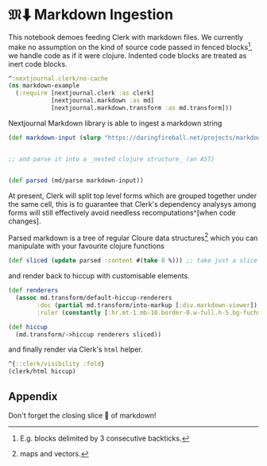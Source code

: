 # $\mathfrak{M}\!⬇$ Markdown Ingestion

This notebook demoes feeding Clerk with markdown files. We currently make no assumption on the kind of source code passed in fenced blocks[^fenced], we handle code as if it were clojure. Indented code blocks are treated as inert code blocks.

```clj
^:nextjournal.clerk/no-cache
(ns markdown-example
  (:require [nextjournal.clerk :as clerk]
            [nextjournal.markdown :as md]
            [nextjournal.markdown.transform :as md.transform]))
```

Nextjournal Markdown library is able to ingest a markdown string

```clojure
(def markdown-input (slurp "https://daringfireball.net/projects/markdown/syntax.text"))


;; and parse it into a _nested clojure structure_ (an AST)


(def parsed (md/parse markdown-input))
```

At present, Clerk will split top level forms which are grouped together under the same cell, this is to guarantee that Clerk's dependency analysys among forms will still effectively avoid needless recomputations^[when code changes].

Parsed markdown is a tree of regular Cloure data structures[^data] which you can manipulate with your favourite clojure functions

```clojure
(def sliced (update parsed :content #(take 8 %))) ;; take just a slice
```

and render back to hiccup with customisable elements.

```clojure
(def renderers
  (assoc md.transform/default-hiccup-renderers
        :doc (partial md.transform/into-markup [:div.markdown-viewer])
        :ruler (constantly [:hr.mt-1.mb-10.border-0.w-full.h-5.bg-fuchsia-900.rounded-full])))

(def hiccup
  (md.transform/->hiccup renderers sliced))
```

and finally render via Clerk's `html` helper.

```clojure
^{::clerk/visibility :fold}
(clerk/html hiccup)
```

## Appendix

Don't forget the closing slice 🍕 of markdown!

[^fenced]: E.g. blocks delimited by 3 consecutive backticks.
[^data]: maps and vectors.
